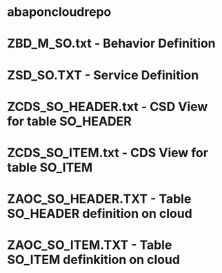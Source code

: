 # abaponcloudrepo
# ZBD_M_SO.txt - Behavior Definition
# ZSD_SO.TXT - Service Definition
# ZCDS_SO_HEADER.txt - CSD View for table SO_HEADER
# ZCDS_SO_ITEM.txt - CDS View for table SO_ITEM
# ZAOC_SO_HEADER.TXT - Table SO_HEADER definition on cloud
# ZAOC_SO_ITEM.TXT - Table SO_ITEM definkition on cloud
